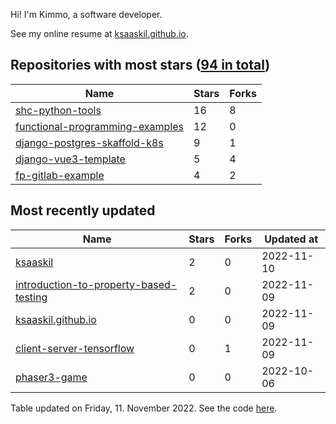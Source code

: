 Hi! I'm Kimmo, a software developer.

See my online resume at [ksaaskil.github.io](https://ksaaskil.github.io).

<!-- repositories starts -->

## Repositories with most stars ([94 in total](https://github.com/ksaaskil?tab=repositories))
| Name        | Stars           | Forks  |
| ------------- |-------------| -----|
|[shc-python-tools](https://github.com/ksaaskil/shc-python-tools)|16|8
|[functional-programming-examples](https://github.com/ksaaskil/functional-programming-examples)|12|0
|[django-postgres-skaffold-k8s](https://github.com/ksaaskil/django-postgres-skaffold-k8s)|9|1
|[django-vue3-template](https://github.com/ksaaskil/django-vue3-template)|5|4
|[fp-gitlab-example](https://github.com/ksaaskil/fp-gitlab-example)|4|2

<!-- repositories ends -->
<!-- recent_repositories starts -->

## Most recently updated
| Name        | Stars           | Forks  | Updated at
| ------------- |-------------| -----|-----|
|[ksaaskil](https://github.com/ksaaskil/ksaaskil)|2|0|2022-11-10
|[introduction-to-property-based-testing](https://github.com/ksaaskil/introduction-to-property-based-testing)|2|0|2022-11-09
|[ksaaskil.github.io](https://github.com/ksaaskil/ksaaskil.github.io)|0|0|2022-11-09
|[client-server-tensorflow](https://github.com/ksaaskil/client-server-tensorflow)|0|1|2022-11-09
|[phaser3-game](https://github.com/ksaaskil/phaser3-game)|0|0|2022-10-06

<!-- recent_repositories ends -->
<!-- updated_at starts -->
Table updated on Friday, 11. November 2022. See the code [here](https://github.com/ksaaskil/ksaaskil).
<!-- updated_at ends -->

